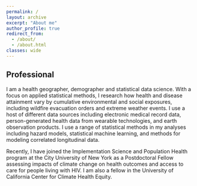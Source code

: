 ```yaml
---
permalink: /
layout: archive
excerpt: "About me"
author_profile: true
redirect_from: 
  - /about/
  - /about.html
classes: wide
---
```


## Professional

I am a health geographer, demographer and statistical data science. With a focus on applied statistical methods,
I research how health and disease attainment vary by cumulative environmental and social exposures, including wildfire
evacuation orders and extreme weather events. I use a host of different data sources including electronic medical
record data, person-generated health data from wearable technologies, and earth observation products.
I use a range of statistical methods in my analyses including hazard models, statistical machine learning, and
methods for modeling correlated longitudinal data.

Recently, I have joined the Implementation Science and Population Health program at the City University of New York
 as a Postdoctoral Fellow assessing impacts of climate change on health outcomes and access to care for people living
with HIV. I am also a fellow in the University of California Center for Climate Health Equity.



